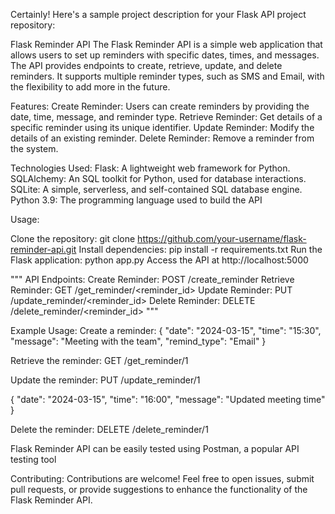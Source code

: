 
Certainly! Here's a sample project description for your Flask API project repository:

Flask Reminder API
The Flask Reminder API is a simple web application that allows users to set up reminders with specific dates, times, and messages. The API provides endpoints to create, retrieve, update, and delete reminders. It supports multiple reminder types, such as SMS and Email, with the flexibility to add more in the future.

Features:
Create Reminder: Users can create reminders by providing the date, time, message, and reminder type.
Retrieve Reminder: Get details of a specific reminder using its unique identifier.
Update Reminder: Modify the details of an existing reminder.
Delete Reminder: Remove a reminder from the system.

Technologies Used:
Flask: A lightweight web framework for Python.
SQLAlchemy: An SQL toolkit for Python, used for database interactions.
SQLite: A simple, serverless, and self-contained SQL database engine.
Python 3.9: The programming language used to build the API

Usage:

Clone the repository: git clone https://github.com/your-username/flask-reminder-api.git
Install dependencies: pip install -r requirements.txt
Run the Flask application: python app.py
Access the API at http://localhost:5000

"""
API Endpoints:
Create Reminder: POST /create_reminder
Retrieve Reminder: GET /get_reminder/<reminder_id>
Update Reminder: PUT /update_reminder/<reminder_id>
Delete Reminder: DELETE /delete_reminder/<reminder_id>
"""

Example Usage:
Create a reminder:
{
  "date": "2024-03-15",
  "time": "15:30",
  "message": "Meeting with the team",
  "remind_type": "Email"
}


Retrieve the reminder:
GET /get_reminder/1

Update the reminder:
PUT /update_reminder/1

{
  "date": "2024-03-15",
  "time": "16:00",
  "message": "Updated meeting time"
}


Delete the reminder:
DELETE /delete_reminder/1

Flask Reminder API can be easily tested using Postman, a popular API testing tool 

Contributing:
Contributions are welcome! Feel free to open issues, submit pull requests, or provide suggestions to enhance the functionality of the Flask Reminder API.

